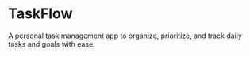 # TaskFlow
A personal task management app to organize, prioritize, and track daily tasks and goals with ease.

